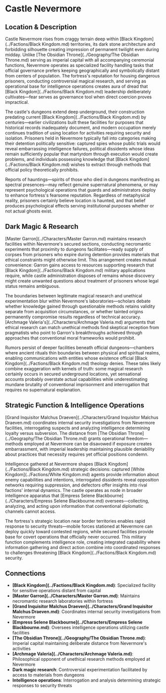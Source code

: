 <!-- Expanded by AI: 2025-10-13 -->

# Castle Nevermore

## Location & Description

Castle Nevermore rises from craggy terrain deep within [Black Kingdom](../Factions/Black Kingdom.md) territories, its dark stone architecture and forbidding silhouette creating impression of permanent twilight even during midday. Unlike [The Obsidian Throne](../Geography/The Obsidian Throne.md) serving as imperial capital with all accompanying ceremonial functions, Nevermore operates as specialized facility handling tasks that official governance prefers keeping geographically and symbolically distant from centers of population. The fortress's reputation for housing dangerous prisoners, conducting controversial magical research, and serving as operational base for intelligence operations creates aura of dread that [Black Kingdom](../Factions/Black Kingdom.md) leadership deliberately cultivates—fear serves as governance tool when direct coercion proves impractical.

The castle's dungeons extend deep underground, their construction predating current [Black Kingdom](../Factions/Black Kingdom.md) by centuries—earlier civilizations built these facilities for purposes that historical records inadequately document, and modern occupation merely continues tradition of using location for activities requiring security and isolation. Prisoners held in Nevermore typically fall into categories making their detention politically sensitive: captured spies whose public trials would reveal embarrassing intelligence failures, political dissidents whose ideas remain sufficiently popular that martyrdom through execution would create problems, and individuals possessing knowledge that [Black Kingdom](../Factions/Black Kingdom.md) wishes to extract through methods that official policy theoretically prohibits.

Reports of hauntings—spirits of those who died in dungeons manifesting as spectral presences—may reflect genuine supernatural phenomena, or may represent psychological operations that guards and administrators deploy to enhance fortress's fearsome reputation. Regardless of metaphysical reality, prisoners certainly believe location is haunted, and that belief produces psychological effects serving institutional purposes whether or not actual ghosts exist.

## Dark Magic & Research

[Master Garron](../Characters/Master Garron.md) maintains research facilities within Nevermore's secured sections, conducting necromantic experiments that proximity to dungeons facilitates—ready supply of corpses from prisoners who expire during detention provides materials that ethical constraints might otherwise limit. This arrangement creates mutual convenience: Garron gains access to resources supporting research that [Black Kingdom](../Factions/Black Kingdom.md) military applications require, while castle administration disposes of remains whose discovery might create unwanted questions about treatment of prisoners whose legal status remains ambiguous.

The boundaries between legitimate magical research and unethical experimentation blur within Nevermore's laboratories—scholars debate whether knowledge gained through questionable methods retains validity separate from acquisition circumstances, or whether tainted origins permanently compromise results regardless of technical accuracy. [Archmage Valeria's](../Characters/Archmage Valeria.md) arguments that ethical research can match unethical methods find skeptical reception from pragmatists who point to Garron's breakthroughs achieved through approaches that conventional moral frameworks would prohibit.

Rumors persist of deeper facilities beneath official dungeons—chambers where ancient rituals thin boundaries between physical and spiritual realms, enabling communications with entities whose existence official [Black Kingdom](../Factions/Black Kingdom.md) theology denies. These tales likely combine exaggeration with kernels of truth: some magical research certainly occurs in secured underground locations, yet sensational accounts probably overstate actual capabilities while underestimating mundane brutality of conventional imprisonment and interrogation that requires no supernatural explanation.

## Strategic Function & Intelligence Operations

[Grand Inquisitor Malchus Draeven](../Characters/Grand Inquisitor Malchus Draeven.md) coordinates internal security investigations from Nevermore facilities, interrogating suspects and analyzing intelligence determining loyalty versus subversion. The distance from [The Obsidian Throne](../Geography/The Obsidian Throne.md) grants operational freedom—methods employed at Nevermore can be disavowed if exposure creates embarrassment, with imperial leadership maintaining plausible deniability about practices that necessity requires yet official positions condemn.

Intelligence gathered at Nevermore shapes [Black Kingdom](../Factions/Black Kingdom.md) strategic decisions: captured [White Kingdom](../Factions/White Kingdom.md) agents provide information about enemy capabilities and intentions, interrogated dissidents reveal opposition networks requiring suppression, and defectors offer insights into rival factions' internal dynamics. The castle operates as node in broader intelligence apparatus that [Empress Selene Blackbourne](../Characters/Empress Selene Blackbourne.md) oversees—collecting, analyzing, and acting upon information that conventional diplomatic channels cannot access.

The fortress's strategic location near border territories enables rapid response to security threats—mobile forces stationed at Nevermore can deploy quickly toward contested regions, while secured facilities provide base for covert operations that officially never occurred. This military function complements intelligence role, creating integrated capability where information gathering and direct action combine into coordinated responses to challenges threatening [Black Kingdom](../Factions/Black Kingdom.md) security.

## Connections

- **[Black Kingdom](../Factions/Black Kingdom.md)**: Specialized facility for sensitive operations distant from capital
- **[Master Garron](../Characters/Master Garron.md)**: Maintains necromantic research laboratories within fortress
- **[Grand Inquisitor Malchus Draeven](../Characters/Grand Inquisitor Malchus Draeven.md)**: Coordinates internal security investigations from Nevermore
- **[Empress Selene Blackbourne](../Characters/Empress Selene Blackbourne.md)**: Oversees intelligence operations utilizing castle facilities
- **[The Obsidian Throne](../Geography/The Obsidian Throne.md)**: Imperial capital maintaining deliberate distance from Nevermore's activities
- **[Archmage Valeria](../Characters/Archmage Valeria.md)**: Philosophical opponent of unethical research methods employed at Nevermore
- **Dark magic research**: Controversial experimentation facilitated by access to materials from dungeons
- **Intelligence operations**: Interrogation and analysis determining strategic responses to security threats
